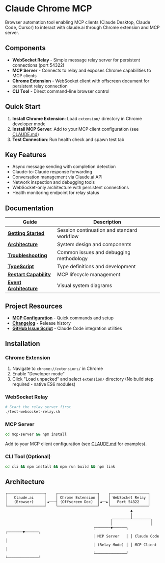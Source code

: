 # Claude Chrome MCP

Browser automation tool enabling MCP clients (Claude Desktop, Claude Code, Cursor) to interact with claude.ai through Chrome extension and MCP server.

## Components
- **WebSocket Relay** - Simple message relay server for persistent connections (port 54322)
- **MCP Server** - Connects to relay and exposes Chrome capabilities to MCP clients
- **Chrome Extension** - WebSocket client with offscreen document for persistent relay connection
- **CLI Tool** - Direct command-line browser control

## Quick Start

1. **Install Chrome Extension**: Load `extension/` directory in Chrome developer mode
2. **Install MCP Server**: Add to your MCP client configuration (see [CLAUDE.md](CLAUDE.md))
3. **Test Connection**: Run health check and spawn test tab

## Key Features

- Async message sending with completion detection
- Claude-to-Claude response forwarding
- Conversation management via Claude.ai API
- Network inspection and debugging tools
- WebSocket-only architecture with persistent connections
- Health monitoring endpoint for relay status

## Documentation

| Guide | Description |
|-------|-------------|
| [**Getting Started**](docs/CONTINUATION.md) | Session continuation and standard workflow |
| [**Architecture**](docs/ARCHITECTURE.md) | System design and components |
| [**Troubleshooting**](docs/TROUBLESHOOTING.md) | Common issues and debugging methodology |
| [**TypeScript**](docs/TYPESCRIPT.md) | Type definitions and development |
| [**Restart Capability**](docs/RESTART-CAPABILITY.md) | MCP lifecycle management |
| [**Event Architecture**](docs/event-driven-architecture-diagram.md) | Visual system diagrams |

## Project Resources

- [**MCP Configuration**](CLAUDE.md) - Quick commands and setup
- [**Changelog**](CHANGELOG.md) - Release history  
- [**GitHub Issue Script**](docs/create-claude-code-issue.sh) - Claude Code integration utilities

## Installation

### Chrome Extension
1. Navigate to `chrome://extensions/` in Chrome
2. Enable "Developer mode" 
3. Click "Load unpacked" and select `extension/` directory
   (No build step required - native ES6 modules)

### WebSocket Relay
```bash
# Start the relay server first
./test-websocket-relay.sh
```

### MCP Server
```bash
cd mcp-server && npm install
```

Add to your MCP client configuration (see [CLAUDE.md](CLAUDE.md) for examples).

### CLI Tool (Optional)
```bash
cd cli && npm install && npm run build && npm link
```

## Architecture

```
┌─────────────────┐    ┌──────────────────┐    ┌─────────────────┐
│   Claude.ai     │    │ Chrome Extension │    │ WebSocket Relay │
│   (Browser)     │◄───┤ (Offscreen Doc)  │◄──►│   Port 54322    │
└─────────────────┘    └──────────────────┘    └─────────────────┘
                                                         ▲
                                                         │
                                                ┌────────┴────────┐
                                                │                 │
                                        ┌───────▼──────┐ ┌───────▼──────┐
                                        │ MCP Server   │ │ Claude Code  │
                                        │ (Relay Mode) │ │ MCP Client   │
                                        └──────────────┘ └──────────────┘
```